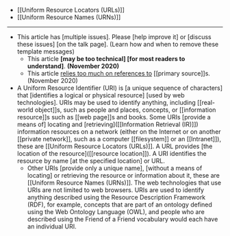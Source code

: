 - [[Uniform Resource Locators (URLs)]]
- [[Uniform Resource Names (URNs)]]
- ---
- This article has [multiple issues]. Please [help improve it] or [discuss these issues] [on the talk page]. (Learn how and when to remove these template messages)
    - This article **[may be too technical] [for most readers to understand]**. __(November 2020)__
    - This article [relies too much on references to](https://en.wikipedia.org/wiki/Wikipedia:Verifiability) [[primary source]]s. (November 2020)
- A Uniform Resource Identifier (URI) is [a unique sequence of characters] that [identifies a logical or physical resource] [used by web technologies]. URIs may be used to identify anything, including [[real-world object]]s, such as people and places, concepts, or [[information resource]]s such as [[web page]]s and books. Some URIs [provide a means of] locating and [retrieving]([[Information Retrieval (IR)]]) information resources on a network (either on the Internet or on another [[private network]], such as a computer [[filesystem]] or an [[Intranet]]), these are [[Uniform Resource Locators (URLs)]]. A URL provides [the location of the resource]([[resource location]]). A URI identifies the resource by name [at the specified location] or URL. 
    - Other URIs [provide only a unique name], [without a means of locating] or retrieving the resource or information about it, these are [[Uniform Resource Names (URNs)]]. The web technologies that use URIs are not limited to web browsers. URIs are used to identify anything described using the Resource Description Framework (RDF), for example, concepts that are part of an ontology defined using the Web Ontology Language (OWL), and people who are described using the Friend of a Friend vocabulary would each have an individual URI.
